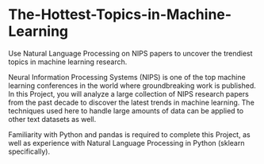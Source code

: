 # The-Hottest-Topics-in-Machine-Learning
Use Natural Language Processing on NIPS papers to uncover the trendiest topics in machine learning research.



Neural Information Processing Systems (NIPS) is one of the top machine learning conferences in the world where groundbreaking work is published. In this Project, you will analyze a large collection of NIPS research papers from the past decade to discover the latest trends in machine learning. The techniques used here to handle large amounts of data can be applied to other text datasets as well.

Familiarity with Python and pandas is required to complete this Project, as well as experience with Natural Language Processing in Python (sklearn specifically).
